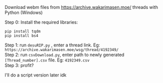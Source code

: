 Download webm files from https://archive.wakarimasen.moe/ threads with Python (Windows)

Step 0: Install the required libraries:
```
pip install tqdm
pip install bs4
```
Step 1: run `desuRIP.py` , enter a thread link. Eg: `https://archive.wakarimasen.moe/wsg/thread/4192349/`\
Step 2: run `csvDownload.py`, enter path to newly generated `[Thread_number].csv` file. Eg: `4192349.csv`\
Step 3: profit?

I'll do a script version later idk
